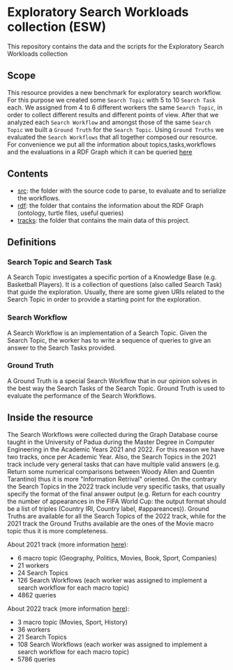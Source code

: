 # Exploratory Search Workloads collection (ESW)

This repository contains the data and the scripts for the Exploratory Search Workloads collection  

## Scope

This resource provides a new benchmark for exploratory search workflow. 
For this purpose we created some ``Search Topic`` with 5 to 10 ``Search Task`` each.
We assigned from 4 to 6 different workers the same ``Search Topic``, in order to collect different results and different points of view.
After that we analyzed each ``Search Workflow`` and amongst those of the same ``Search Topic`` we built a ``Ground Truth`` for the ``Search Topic``.
Using ``Ground Truths`` we evaluated the ``Search Workflows`` that all together composed our resource. 
For convenience we put all the information about topics,tasks,workflows and the evaluations in a RDF Graph which it can be queried [here](http://w3id.org/esw/sparql)


## Contents 
- [src](src): the folder with the source code to parse, to evaluate and to serialize the workflows. 
- [rdf](rdf): the folder that contains the information about the RDF Graph (ontology, turtle files, useful queries)
- [tracks](tracks): the folder that contains the main data of this project. 

## Definitions

### Search Topic and Search Task

A Search Topic investigates a specific portion of a Knowledge Base (e.g. Basketball Players). It is a collection of questions (also called Search Task) that guide the exploration. Usually, there are some given URIs related to the Search Topic in order to provide a starting point for the exploration.

### Search Workflow

A Search Workflow is an implementation of a Search Topic. Given the Search Topic, the worker has to write a sequence of queries to give an answer to the Search Tasks provided.

### Ground Truth

A Ground Truth is a special Search Workflow that in our opinion solves in the best way the Search Tasks of the Search Topic. Ground Truth is used to evaluate the performance of the Search Workflows.

## Inside the resource

The Search Workflows were collected during the Graph Database course taught in the University of Padua during the Master Degree in Computer Engineering in the Academic Years 2021 and 2022. For this reason we have two tracks, once per Academic Year. 
Also, the Search Topics in the 2021 track include very general tasks that can have multiple valid answers (e.g. Return some numerical comparisons between Woody Allen and Quentin Tarantino) thus it is more "Information Retrival" oriented.
On the contrary the Search Topics in the 2022 track include very specific tasks, that usually specify the format of the final answer output (e.g. Return for each country the number of appearances in the FIFA World Cup: the output format should be a list of triples (Country IRI, Country label, #appareances)).
Ground Truths are available for all the Search Topics of the 2022 track, while for the 2021 track the Ground Truths available are the ones of the Movie macro topic thus it is more completeness.


About 2021 track (more information [here](tracks/2021)):
- 6 macro topic (Geography, Politics, Movies, Book, Sport, Companies)
- 21 workers
- 24 Search Topics
- 126 Search Workflows (each worker was assigned to implement a search workflow for each macro topic)
- 4862 queries

About 2022 track (more information [here](tracks/2022)):
- 3 macro topic (Movies, Sport, History)
- 36 workers
- 21 Search Topics
- 108 Search Workflows (each worker was assigned to implement a search workflow for each macro topic)
- 5786 queries





